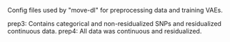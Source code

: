 Config files used by "move-dl" for preprocessing data and training VAEs.

prep3: Contains categorical and non-residualized SNPs and residualized continuous data.
prep4: All data was continuous and residualized.